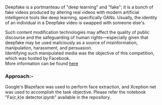 Deepfake is a portmanteau of "deep learning" and "fake"; it is a bunch of fake videos produced by altering real videos with modern artificial intelligence tools like deep learning, specifically GANs.  Usually, the identity of an individual in a Deepfake video is swapped with someone else's.  

Such content modification technologies may affect the quality of public discourse and the safeguarding of human rights—especially given that deepfake may be used maliciously as a source of misinformation, manipulation, harassment, and persuasion.  
Identifying such manipulated media was the objective of this competition, which was hosted by Facebook.   
More information can be found [here](https://www.kaggle.com/c/deepfake-detection-challenge/leaderboard)    

### Approach:-
Google's Blazeface was used to perform face extraction, and Xception net was used to accomplish the task objective. Please refer the notebook  "Fa{c,k}e detector.ipynb" available in the repository.
